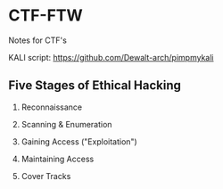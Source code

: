 # CTF-FTW
Notes for CTF's

KALI script:
https://github.com/Dewalt-arch/pimpmykali


## Five Stages of Ethical Hacking
1. Reconnaissance

2. Scanning & Enumeration

3. Gaining Access ("Exploitation")

4. Maintaining Access

5. Cover Tracks
